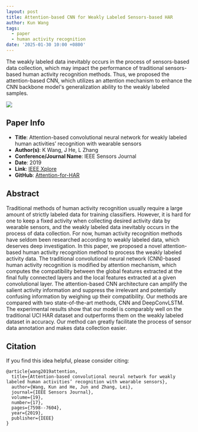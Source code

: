 ```yaml
---
layout: post
title: Attention-based CNN for Weakly Labeled Sensors-based HAR
author: Kun Wang
tags:
  - paper
  - human activity recognition
date: '2025-01-30 10:00 +0800'
---
```


The weakly labeled data inevitably occurs in the process of sensors-based data collection, which may impact the performance of traditional sensors-based human activity recognition methods. Thus, we proposed the attention-based CNN, which utilizes an attention mechanism to enhance the CNN backbone model's generalization ability to the weakly labeled samples.

![]({{site.baseurl}}/assets/attentioncnn.jpg)

## Paper Info
- **Title**: Attention-based convolutional neural network for weakly labeled human activities’ recognition with wearable sensors
- **Author(s)**: K Wang, J He, L Zhang
- **Conference/Journal Name**: IEEE Sensors Journal
- **Date**: 2019
- **Link**: [IEEE Xplore](https://ieeexplore.ieee.org/abstract/document/8716726/)
- **GitHub**: [Attention-for-HAR](https://github.com/KennCoder7/Attention-for-HAR)
  
## Abstract
Traditional methods of human activity recognition usually require a large amount of strictly labeled data for training classifiers. However, it is hard for one to keep a fixed activity when collecting desired activity data by wearable sensors, and the weakly labeled data inevitably occurs in the process of data collection. For now, human activity recognition methods have seldom been researched according to weakly labeled data, which deserves deep investigation. In this paper, we proposed a novel attention-based human activity recognition method to process the weakly labeled activity data. The traditional convolutional neural network (CNN)-based human activity recognition is modified by attention mechanism, which computes the compatibility between the global features extracted at the final fully connected layers and the local features extracted at a given convolutional layer. The attention-based CNN architecture can amplify the salient activity information and suppress the irrelevant and potentially confusing information by weighing up their compatibility. Our methods are compared with two state-of-the-art methods, CNN and DeepConvLSTM. The experimental results show that our model is comparably well on the traditional UCI HAR dataset and outperforms them on the weakly labeled dataset in accuracy. Our method can greatly facilitate the process of sensor data annotation and makes data collection easier.

## Citation
If you find this idea helpful, please consider citing:
```
@article{wang2019attention,
  title={Attention-based convolutional neural network for weakly labeled human activities’ recognition with wearable sensors},
  author={Wang, Kun and He, Jun and Zhang, Lei},
  journal={IEEE Sensors Journal},
  volume={19},
  number={17},
  pages={7598--7604},
  year={2019},
  publisher={IEEE}
}
```
